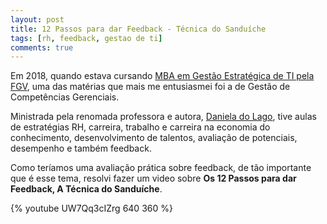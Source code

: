 ```yaml
---
layout: post
title: 12 Passos para dar Feedback - Técnica do Sanduíche
tags: [rh, feedback, gestao de ti]
comments: true
---
```


Em 2018, quando estava cursando [MBA em Gestão Estratégica de TI pela FGV](https://strong.com.br/cursos/mba-fgv/osasco/gestao-estrategica-da-tecnologia-da-informacao/), uma das matérias que mais me entusiasmei foi a de Gestão de Competências Gerenciais.

Ministrada pela renomada professora e autora, [Daniela do Lago](https://danieladolago.com.br/), tive aulas de estratégias RH, carreira, trabalho e carreira na economia do conhecimento, desenvolvimento de talentos, avaliação de potenciais, desempenho e também feedback.

Como teríamos uma avaliação prática sobre feedback, de tão importante que é esse tema, resolvi fazer um video sobre **Os 12 Passos para dar Feedback, A Técnica do Sanduíche**.

{% youtube UW7Qq3cIZrg 640 360 %}
